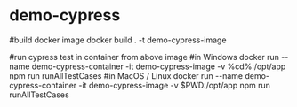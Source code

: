 # demo-cypress

#build docker image
docker build . -t demo-cypress-image

#run cypress test in container from above image
#in Windows
docker run --name demo-cypress-container -it demo-cypress-image -v %cd%:/opt/app npm run runAllTestCases
#in MacOS / Linux
docker run --name demo-cypress-container -it demo-cypress-image -v $PWD:/opt/app npm run runAllTestCases
